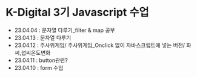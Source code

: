 # K-Digital 3기 Javascript 수업

+ 23.04.04 : 문자열 다루기_filter & map 공부
+ 23.04.13 : 문자열 다루기
+ 23.04.12 : 주사위게임/ 주사위게임_Onclick 없이 자바스크립트에 넣는 버전/ 화씨,섭씨온도변화
+ 23.04.11 : button관련?
+ 23.04.10 : form 수업